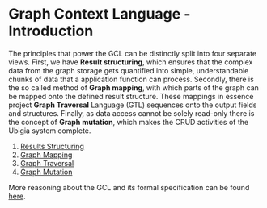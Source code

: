 # Graph Context Language - Introduction

The principles that power the GCL can be distinctly split into four separate views. First, we have **Result structuring**,
which ensures that the complex data from the graph storage gets quantified into simple, understandable chunks of data that a
application function can process. Secondly, there is the so called method of **Graph mapping**, with which parts of the graph
can be mapped onto the defined result structure. These mappings in essence project **Graph Traversal** Language (GTL) sequences onto
the output fields and structures. Finally, as data access cannot be solely read-only there is the concept of **Graph mutation**,
which makes the CRUD activities of the Ubigia system complete.

1. [Results Structuring](Gcl.Schema.Results.md)
2. [Graph Mapping](Gcl.Schema.Mapping.md)
3. [Graph Traversal](Gtl.Basics.md)
4. [Graph Mutation](Gcl.Schema.Mutations.md)

More reasoning about the GCL and its formal specification can be found [here](Gcl.Specification.md).



